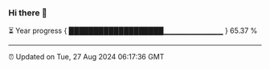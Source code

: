### Hi there 👋

⏳ Year progress { ███████████████████▁▁▁▁▁▁▁▁▁▁▁ } 65.37 %

---

⏰ Updated on Tue, 27 Aug 2024 06:17:36 GMT
